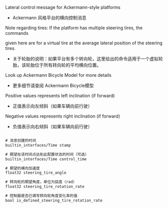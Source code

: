 


Lateral control message for Ackermann-style platforms

- Ackermann 风格平台的横向控制消息

Note regarding tires: If the platform has multiple steering tires, the commands

given here are for a virtual tire at the average lateral position of the steering tires.

- 关于轮胎的说明：如果平台有多个转向轮，这里给出的命令适用于一个虚拟轮胎，该轮胎位于所有转向轮的平均横向位置。

Look up Ackermann Bicycle Model for more details

- 更多细节请查阅 Ackermann Bicycle模型


Positive values represents left inclination (if forward)

- 正值表示向左倾斜（如果车辆向前行驶）

Negative values represents right inclination (if forward)

- 负值表示向右倾斜（如果车辆向前行驶）



```xml

# 消息创建的时间
builtin_interfaces/Time stamp

# 期望在该时间点达到此配置状态的时间（可选）
builtin_interfaces/Time control_time

# 期望的横向加速度
float32 steering_tire_angle

# 转向轮的期望角度，单位为弧度（rad）
float32 steering_tire_rotation_rate

# 控制器是否已填写转向轮角度变化率的值
bool is_defined_steering_tire_rotation_rate

```